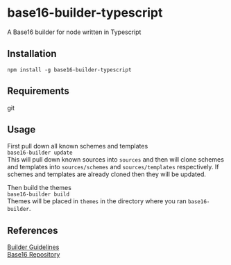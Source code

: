 # base16-builder-typescript

A Base16 builder for node written in Typescript

## Installation

`npm install -g base16-builder-typescript`

## Requirements

git

## Usage

First pull down all known schemes and templates  
`base16-builder update`  
This will pull down known sources into `sources` and then will clone schemes and templates into `sources/schemes` and `sources/templates` respectively. If schemes and templates are already cloned then they will be updated. 

Then build the themes  
`base16-builder build`  
Themes will be placed in `themes` in the directory where you ran `base16-builder`.

## References

[Builder Guidelines](https://github.com/chriskempson/base16/blob/master/builder.md)  
[Base16 Repository](https://github.com/chriskempson/base16)  

